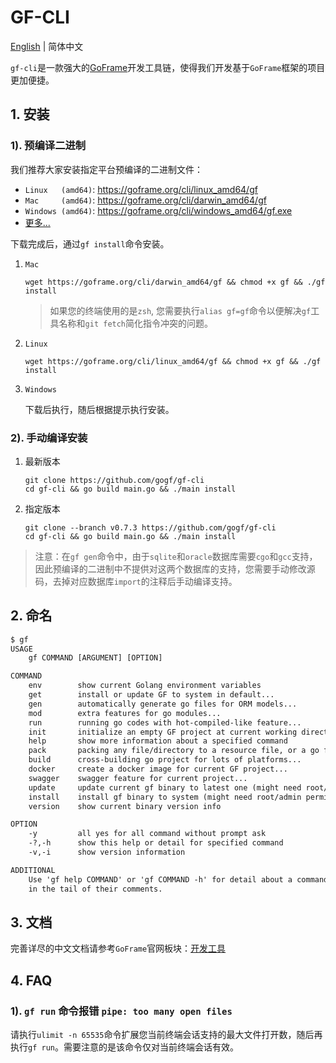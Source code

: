 # GF-CLI
[English](README.MD) | 简体中文

`gf-cli`是一款强大的[GoFrame](https://goframe.org)开发工具链，使得我们开发基于`GoFrame`框架的项目更加便捷。

## 1. 安装

### 1). 预编译二进制
我们推荐大家安装指定平台预编译的二进制文件：
- `Linux   (amd64)`: https://goframe.org/cli/linux_amd64/gf
- `Mac     (amd64)`: https://goframe.org/cli/darwin_amd64/gf
- `Windows (amd64)`: https://goframe.org/cli/windows_amd64/gf.exe
- [更多...](https://goframe.org/cli)

下载完成后，通过`gf install`命令安装。

1. `Mac`
    ```shell
    wget https://goframe.org/cli/darwin_amd64/gf && chmod +x gf && ./gf install
    ```
   > 如果您的终端使用的是`zsh`, 您需要执行`alias gf=gf`命令以便解决`gf`工具名称和`git fetch`简化指令冲突的问题。
                                                                                                                          
1. `Linux` 
    ```shell
    wget https://goframe.org/cli/linux_amd64/gf && chmod +x gf && ./gf install
    ```
                                                                                                                  
1. `Windows`

    下载后执行，随后根据提示执行安装。



### 2). 手动编译安装

1. 最新版本
    ```
    git clone https://github.com/gogf/gf-cli 
    cd gf-cli && go build main.go && ./main install
    ```
1. 指定版本
    ```
    git clone --branch v0.7.3 https://github.com/gogf/gf-cli 
    cd gf-cli && go build main.go && ./main install
    ```
> 注意：在`gf gen`命令中，由于`sqlite`和`oracle`数据库需要`cgo`和`gcc`支持，因此预编译的二进制中不提供对这两个数据库的支持，您需要手动修改源码，去掉对应数据库`import`的注释后手动编译支持。

## 2. 命名
```html
$ gf
USAGE
    gf COMMAND [ARGUMENT] [OPTION]

COMMAND
    env        show current Golang environment variables
    get        install or update GF to system in default...
    gen        automatically generate go files for ORM models...
    mod        extra features for go modules...
    run        running go codes with hot-compiled-like feature...
    init       initialize an empty GF project at current working directory...
    help       show more information about a specified command
    pack       packing any file/directory to a resource file, or a go file...
    build      cross-building go project for lots of platforms...
    docker     create a docker image for current GF project...
    swagger    swagger feature for current project...
    update     update current gf binary to latest one (might need root/admin permission)
    install    install gf binary to system (might need root/admin permission)
    version    show current binary version info

OPTION
    -y         all yes for all command without prompt ask
    -?,-h      show this help or detail for specified command
    -v,-i      show version information

ADDITIONAL
    Use 'gf help COMMAND' or 'gf COMMAND -h' for detail about a command, which has '...'
    in the tail of their comments.
```

## 3. 文档

完善详尽的中文文档请参考`GoFrame`官网板块：[开发工具](https://itician.org/pages/viewpage.action?pageId=1114260)

## 4. FAQ

### 1). `gf run` 命令报错 `pipe: too many open files`

请执行`ulimit -n 65535`命令扩展您当前终端会话支持的最大文件打开数，随后再执行`gf run`。需要注意的是该命令仅对当前终端会话有效。







